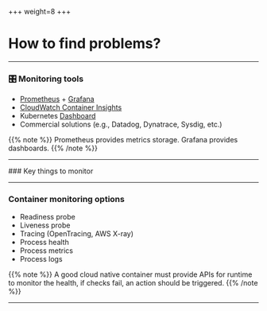 +++
weight=8
+++

# How to find problems?

---

### 🎛 Monitoring tools
- [Prometheus](https://docs.aws.amazon.com/eks/latest/userguide/prometheus.html) + [Grafana](https://eksworkshop.com/monitoring/)
- [CloudWatch Container Insights](https://docs.aws.amazon.com/AmazonCloudWatch/latest/monitoring/deploy-container-insights-EKS.html)
- Kubernetes [Dashboard](https://docs.aws.amazon.com/eks/latest/userguide/dashboard-tutorial.html)
- Commercial solutions (e.g., Datadog, Dynatrace, Sysdig, etc.)

{{% note %}}
Prometheus provides metrics storage. Grafana provides dashboards. 
{{% /note %}}

---

<section data-markdown>
### Key things to monitor
  <script> 
  ### Key things to monitor
- Nodes <!-- .element: class="fragment fade-in-then-semi-out" data-fragment-index="1" -->
   - CPU/memory usage, disk pressure & network <!-- .element: class="fragment fade-in-then-semi-out" data-fragment-index="1" -->
- Pods, deployments and services <!-- .element: class="fragment fade-in-then-semi-out" data-fragment-index="2" -->
   - Pod count <!-- .element: class="fragment fade-in-then-semi-out" data-fragment-index="2" -->
   - Container health checks <!-- .element: class="fragment fade-in-then-semi-out" data-fragment-index="2" -->
- coreDNS <!-- .element: class="fragment fade-in-then-semi-out" data-fragment-index="3" -->
   - DNS latency <!-- .element: class="fragment fade-in-then-semi-out" data-fragment-index="3" -->
  </script>
</section>

---

### Container monitoring options
- Readiness probe
- Liveness probe 
- Tracing (OpenTracing, AWS X-ray)
- Process health 
- Process metrics
- Process logs

{{% note %}}
A good cloud native container must provide APIs for runtime to monitor the health, if checks fail, an action should be triggered.
{{% /note %}}

---
